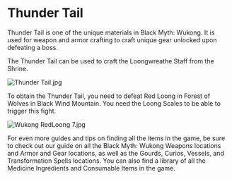 # Thunder Tail

Thunder Tail is one of the unique materials in Black Myth: Wukong. It is used for weapon and armor crafting to craft unique gear unlocked upon defeating a boss. 

The Thunder Tail can be used to craft the Loongwreathe Staff from the Shrine. 

![Thunder Tail.jpg](https://oyster.ignimgs.com/mediawiki/apis.ign.com/black-myth-wukong/b/bf/Thunder_Tail.jpg)

To obtain the Thunder Tail, you need to defeat Red Loong in Forest of Wolves in Black Wind Mountain. You need the Loong Scales to be able to trigger this fight. 

![Wukong RedLoong 7.jpg](https://oyster.ignimgs.com/mediawiki/apis.ign.com/black-myth-wukong/6/66/Wukong_RedLoong_7.jpg)

For even more guides and tips on finding all the items in the game, be sure to check out our guide on all the Black Myth: Wukong Weapons locations and Armor and Gear locations, as well as the Gourds, Curios, Vessels, and Transformation Spells locations. You can also find a library of all the Medicine Ingredients and Consumable Items in the game.